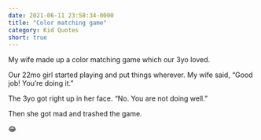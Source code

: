 ```yaml
---
date: 2021-06-11 23:58:34-0000
title: "Color matching game"
category: Kid Quotes
short: true
---
```


My wife made up a color matching game which our 3yo loved.
 
Our 22mo girl started playing and put things wherever. My wife said, “Good job! You’re doing it.”
 
The 3yo got right up in her face. “No. You are not doing well.”
 
Then she got mad and trashed the game.
 
😂
